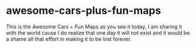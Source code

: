 # awesome-cars-plus-fun-maps
This is the Awesome Cars + Fun Maps as you see it today, I am sharing it with the world cause I do realize that one day it will not exist and it would be a shame all that effort in making it to be lost forever.

